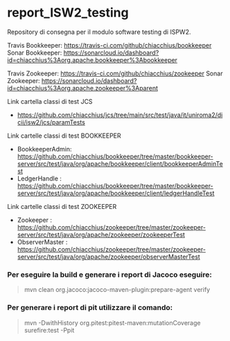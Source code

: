 # report_ISW2_testing

Repository di consegna per il modulo software testing di ISPW2.

Travis Bookkeeper: https://travis-ci.com/github/chiacchius/bookkeeper
Sonar Bookkeeper: https://sonarcloud.io/dashboard?id=chiacchius%3Aorg.apache.bookkeeper%3Abookkeeper

Travis Zookeeper: https://travis-ci.com/github/chiacchius/zookeeper
Sonar Zookeeper: https://sonarcloud.io/dashboard?id=chiacchius%3Aorg.apache.zookeeper%3Aparent

Link cartella classi di test JCS 
- https://github.com/chiacchius/jcs/tree/main/src/test/java/it/uniroma2/dicii/isw2/jcs/paramTests  


Link cartelle classi di test BOOKKEEPER  
- BookkeeperAdmin: https://github.com/chiacchius/bookkeeper/tree/master/bookkeeper-server/src/test/java/org/apache/bookkeeper/client/bookkeeperAdminTest
- LedgerHandle : https://github.com/chiacchius/bookkeeper/tree/master/bookkeeper-server/src/test/java/org/apache/bookkeeper/client/ledgerHandleTest

Link cartelle classi di test ZOOKEEPER  
- Zookeeper : https://github.com/chiacchius/zookeeper/tree/master/zookeeper-server/src/test/java/org/apache/zookeeper/zookeeperTest
- ObserverMaster : https://github.com/chiacchius/zookeeper/tree/master/zookeeper-server/src/test/java/org/apache/zookeeper/observerMasterTest

### Per eseguire la build e generare i report di Jacoco eseguire:
>mvn clean org.jacoco:jacoco-maven-plugin:prepare-agent verify

### Per generare i report di pit utilizzare il comando:
>mvn -DwithHistory org.pitest:pitest-maven:mutationCoverage surefire:test -Ppit

